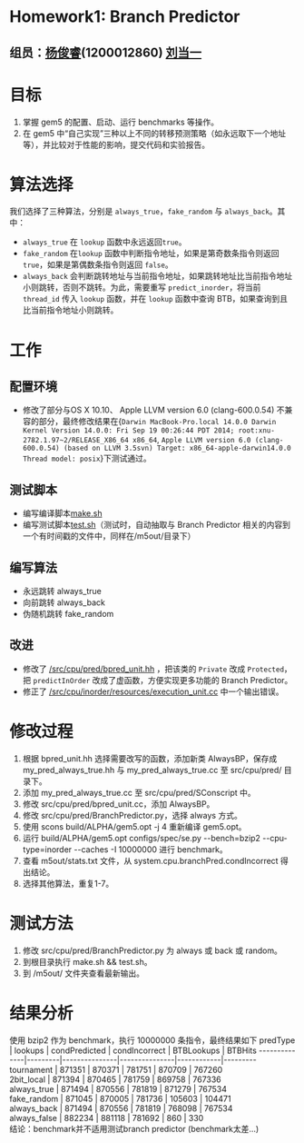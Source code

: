 Homework1: Branch Predictor
=============
组员：[杨俊睿](www.yangjunrui.com)(1200012860) [刘当一](https://github.com/liudangyi)
-------------
# 目标
1. 掌握 gem5 的配置、启动、运行 benchmarks 等操作。
2. 在 gem5 中“自己实现”三种以上不同的转移预测策略（如永远取下一个地址等），并比较对于性能的影响，提交代码和实验报告。
# 算法选择
我们选择了三种算法，分别是 `always_true`，`fake_random` 与 `always_back`。其中：

* `always_true` 在 `lookup` 函数中永远返回`true`。
* `fake_random` 在`lookup` 函数中判断指令地址，如果是第奇数条指令则返回 `true`，如果是第偶数条指令则返回 `false`。
* `always_back` 会判断跳转地址与当前指令地址，如果跳转地址比当前指令地址小则跳转，否则不跳转。为此，需要重写 `predict_inorder`，将当前 `thread_id` 传入 `lookup` 函数，并在 `lookup` 函数中查询 BTB，如果查询到且比当前指令地址小则跳转。
# 工作
## 配置环境
* 修改了部分与OS X 10.10、 Apple LLVM version 6.0 (clang-600.0.54) 不兼容的部分，最终修改结果在{`Darwin MacBook-Pro.local 14.0.0 Darwin Kernel Version 14.0.0: Fri Sep 19 00:26:44 PDT 2014; root:xnu-2782.1.97~2/RELEASE_X86_64 x86_64`, `Apple LLVM version 6.0 (clang-600.0.54) (based on LLVM 3.5svn) Target: x86_64-apple-darwin14.0.0 Thread model: posix`}下测试通过。
## 测试脚本
* 编写编译脚本[make.sh](https://github.com/valkjsaaa/gem5-mod-for-pku-class-04830140/blob/master/make.sh)
* 编写测试脚本[test.sh](https://github.com/valkjsaaa/gem5-mod-for-pku-class-04830140/blob/master/test.sh)（测试时，自动抽取与 Branch Predictor 相关的内容到一个有时间戳的文件中，同样在/m5out/目录下）
## 编写算法
* 永远跳转 always_true 
* 向前跳转 always_back
* 伪随机跳转 fake_random
## 改进
* 修改了 [/src/cpu/pred/bpred_unit.hh](https://github.com/valkjsaaa/gem5-mod-for-pku-class-04830140/blob/master/src/cpu/pred/bpred_unit.hh) ，把该类的 `Private` 改成 `Protected`， 把 `predictInOrder` 改成了虚函数，方便实现更多功能的 Branch Predictor。
* 修正了 [/src/cpu/inorder/resources/execution_unit.cc](https://github.com/valkjsaaa/gem5-mod-for-pku-class-04830140/blob/master/src/cpu/inorder/resources/execution_unit.cc) 中一个输出错误。
# 修改过程
1. 根据 bpred_unit.hh 选择需要改写的函数，添加新类 AlwaysBP，保存成 my_pred_always_true.hh 与 my_pred_always_true.cc 至 src/cpu/pred/ 目录下。
2. 添加 my_pred_always_true.cc 至 src/cpu/pred/SConscript 中。
3. 修改 src/cpu/pred/bpred_unit.cc，添加 AlwaysBP。
4. 修改 src/cpu/pred/BranchPredictor.py，选择 always 方式。
5. 使用 scons build/ALPHA/gem5.opt -j 4 重新编译 gem5.opt。
6. 运行 build/ALPHA/gem5.opt configs/spec/se.py --bench=bzip2 --cpu-type=inorder --caches -I 10000000 进行 benchmark。
7. 查看 m5out/stats.txt 文件，从 system.cpu.branchPred.condIncorrect 得出结论。
8. 选择其他算法，重复1-7。
# 测试方法
1. 修改 src/cpu/pred/BranchPredictor.py 为 always 或 back 或 random。
2. 到根目录执行 make.sh && test.sh。
3. 到 /m5out/ 文件夹查看最新输出。
# 结果分析
使用 bzip2 作为 benchmark，执行 10000000 条指令，最终结果如下
 predType     | lookups | condPredicted | condIncorrect | BTBLookups | BTBHits 
--------------|---------|---------------|---------------|------------|---------
 tournament   | 871351  | 870371        | 781751        | 870709     | 767260  
 2bit_local   | 871394  | 870465        | 781759        | 869758     | 767336  
 always_true  | 871494  | 870556        | 781819        | 871279     | 767534  
 fake_random  | 871045  | 870005        | 781736        | 105603     | 104471  
 always_back  | 871494  | 870556        | 781819        | 768098     | 767534  
 always_false | 882234  | 881118        | 781692        | 860        | 330     
结论：benchmark并不适用测试branch predictor (benchmark太差...)
